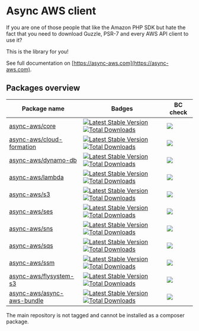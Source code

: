 # Async AWS client

If you are one of those people that like the Amazon PHP SDK but hate the fact that you need to download Guzzle, PSR-7 and every AWS API client to use it?

This is the library for you!

See full documentation on [https://async-aws.com](https://async-aws.com).

## Packages overview

| Package name                                                                  | Badges                                                                                                                                                                                                                                                                                                  | BC check                  |
| ----------------------------------------------------------------------------- | ------------------------------------------------------------------------------------------------------------------------------------------------------------------------------------------------------------------------------------------------------------------------------------------------------- | ------------------------- |
| [async-aws/core](https://github.com/async-aws/core)                           | [![Latest Stable Version](https://poser.pugx.org/async-aws/core/v/stable)](https://packagist.org/packages/async-aws/core)                            [![Total Downloads](https://poser.pugx.org/async-aws/core/downloads)](https://packagist.org/packages/async-aws/core)                               | [![](https://github.com/async-aws/core/workflows/BC%20Check/badge.svg?branch=master)](https://github.com/async-aws/core/actions)
| [async-aws/cloud-formation](https://github.com/async-aws/cloud-formation)     | [![Latest Stable Version](https://poser.pugx.org/async-aws/cloud-formation/v/stable)](https://packagist.org/packages/async-aws/cloud-formation)      [![Total Downloads](https://poser.pugx.org/async-aws/cloud-formation/downloads)](https://packagist.org/packages/async-aws/cloud-formation)         | [![](https://github.com/async-aws/cloud-formation/workflows/BC%20Check/badge.svg?branch=master)](https://github.com/async-aws/cloud-formation/actions)
| [async-aws/dynamo-db](https://github.com/async-aws/dynamo-db)                 | [![Latest Stable Version](https://poser.pugx.org/async-aws/dynamo-db/v/stable)](https://packagist.org/packages/async-aws/dynamo-db)                  [![Total Downloads](https://poser.pugx.org/async-aws/dynamo-db/downloads)](https://packagist.org/packages/async-aws/dynamo-db)                     | [![](https://github.com/async-aws/dynamo-db/workflows/BC%20Check/badge.svg?branch=master)](https://github.com/async-aws/dynamo-db/actions)
| [async-aws/lambda](https://github.com/async-aws/lambda)                       | [![Latest Stable Version](https://poser.pugx.org/async-aws/lambda/v/stable)](https://packagist.org/packages/async-aws/lambda)                        [![Total Downloads](https://poser.pugx.org/async-aws/lambda/downloads)](https://packagist.org/packages/async-aws/lambda)                           | [![](https://github.com/async-aws/lambda/workflows/BC%20Check/badge.svg?branch=master)](https://github.com/async-aws/lambda/actions)
| [async-aws/s3](https://github.com/async-aws/s3)                               | [![Latest Stable Version](https://poser.pugx.org/async-aws/s3/v/stable)](https://packagist.org/packages/async-aws/s3)                                [![Total Downloads](https://poser.pugx.org/async-aws/s3/downloads)](https://packagist.org/packages/async-aws/s3)                                   | [![](https://github.com/async-aws/s3/workflows/BC%20Check/badge.svg?branch=master)](https://github.com/async-aws/s3/actions)
| [async-aws/ses](https://github.com/async-aws/ses)                             | [![Latest Stable Version](https://poser.pugx.org/async-aws/ses/v/stable)](https://packagist.org/packages/async-aws/ses)                              [![Total Downloads](https://poser.pugx.org/async-aws/ses/downloads)](https://packagist.org/packages/async-aws/ses)                                 | [![](https://github.com/async-aws/ses/workflows/BC%20Check/badge.svg?branch=master)](https://github.com/async-aws/ses/actions)
| [async-aws/sns](https://github.com/async-aws/sns)                             | [![Latest Stable Version](https://poser.pugx.org/async-aws/sns/v/stable)](https://packagist.org/packages/async-aws/sns)                              [![Total Downloads](https://poser.pugx.org/async-aws/sns/downloads)](https://packagist.org/packages/async-aws/sns)                                 | [![](https://github.com/async-aws/sns/workflows/BC%20Check/badge.svg?branch=master)](https://github.com/async-aws/sns/actions)
| [async-aws/sqs](https://github.com/async-aws/sqs)                             | [![Latest Stable Version](https://poser.pugx.org/async-aws/sqs/v/stable)](https://packagist.org/packages/async-aws/sqs)                              [![Total Downloads](https://poser.pugx.org/async-aws/sqs/downloads)](https://packagist.org/packages/async-aws/sqs)                                 | [![](https://github.com/async-aws/sqs/workflows/BC%20Check/badge.svg?branch=master)](https://github.com/async-aws/sqs/actions)
| [async-aws/ssm](https://github.com/async-aws/ssm)                             | [![Latest Stable Version](https://poser.pugx.org/async-aws/ssm/v/stable)](https://packagist.org/packages/async-aws/ssm)                              [![Total Downloads](https://poser.pugx.org/async-aws/ssm/downloads)](https://packagist.org/packages/async-aws/ssm)                                 | [![](https://github.com/async-aws/ssm/workflows/BC%20Check/badge.svg?branch=master)](https://github.com/async-aws/ssm/actions)
| [async-aws/flysystem-s3](https://github.com/async-aws/flysystem-s3)           | [![Latest Stable Version](https://poser.pugx.org/async-aws/flysystem-s3/v/stable)](https://packagist.org/packages/async-aws/flysystem-s3)            [![Total Downloads](https://poser.pugx.org/async-aws/flysystem-s3/downloads)](https://packagist.org/packages/async-aws/flysystem-s3)               | [![](https://github.com/async-aws/flysystem-s3/workflows/BC%20Check/badge.svg?branch=master)](https://github.com/async-aws/flysystem-s3/actions)
| [async-aws/async-aws-bundle](https://github.com/async-aws/symfony-bundle)     | [![Latest Stable Version](https://poser.pugx.org/async-aws/async-aws-bundle/v/stable)](https://packagist.org/packages/async-aws/async-aws-bundle)    [![Total Downloads](https://poser.pugx.org/async-aws/async-aws-bundle/downloads)](https://packagist.org/packages/async-aws/async-aws-bundle)       | [![](https://github.com/async-aws/symfony-bundle/workflows/BC%20Check/badge.svg?branch=master)](https://github.com/async-aws/symfony-bundle/actions)

The main repository is not tagged and cannot be installed as a composer package.
